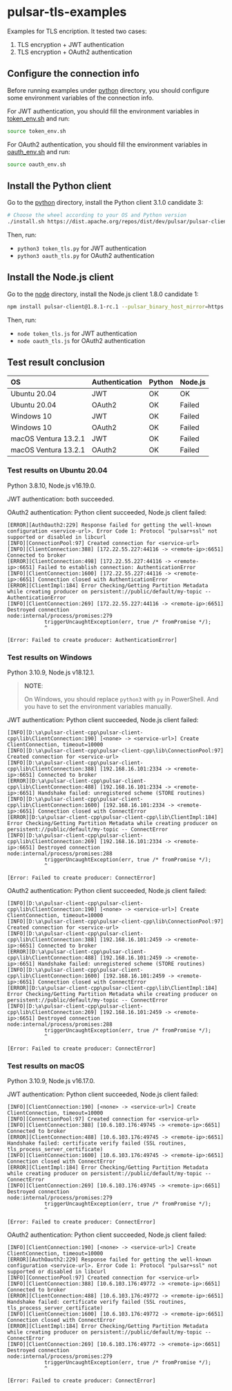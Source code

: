 # pulsar-tls-examples

Examples for TLS encription. It tested two cases:
1. TLS encryption + JWT authentication
2. TLS encryption + OAuth2 authentication

## Configure the connection info

Before running examples under [python](./python) directory, you should configure some environment variables of the connection info.

For JWT authentication, you should fill the environment variables in [token_env.sh](./token_env.sh) and run:

```bash
source token_env.sh
```

For OAuth2 authentication, you should fill the environment variables in [oauth_env.sh](./oauth_env.sh) and run:

```bash
source oauth_env.sh
```

## Install the Python client

Go to the [python](./python) directory, install the Python client 3.1.0 candidate 3:

```bash
# Choose the wheel according to your OS and Python version
./install.sh https://dist.apache.org/repos/dist/dev/pulsar/pulsar-client-python-3.1.0-candidate-3/linux-glibc-x86_64/pulsar_client-3.1.0-cp38-cp38-manylinux_2_17_x86_64.manylinux2014_x86_64.whl
```

Then, run:
- `python3 token_tls.py` for JWT authentication
- `python3 oauth_tls.py` for OAuth2 authentication

## Install the Node.js client

Go to the [node](./node) directory, install the Node.js client 1.8.0 candidate 1:

```bash
npm install pulsar-client@1.8.1-rc.1 --pulsar_binary_host_mirror=https://dist.apache.org/repos/dist/dev/pulsar/pulsar-client-node/
```

Then, run:
- `node token_tls.js` for JWT authentication
- `node oauth_tls.js` for OAuth2 authentication

## Test result conclusion

| OS | Authentication | Python | Node.js |
| :- | :- | :- | :- |
| Ubuntu 20.04 | JWT | OK | OK |
| Ubuntu 20.04 | OAuth2 | OK | Failed |
| Windows 10 | JWT | OK | Failed |
| Windows 10 | OAuth2 | OK | Failed |
| macOS Ventura 13.2.1 | JWT | OK | Failed |
| macOS Ventura 13.2.1 | OAuth2 | OK | Failed |

### Test results on Ubuntu 20.04

Python 3.8.10, Node.js v16.19.0.

JWT authentication: both succeeded.

OAuth2 authentication: Python client succeeded, Node.js client failed:

```
[ERROR][AuthOauth2:229] Response failed for getting the well-known configuration <service-url>. Error Code 1: Protocol "pulsar+ssl" not supported or disabled in libcurl
[INFO][ConnectionPool:97] Created connection for <service-url>
[INFO][ClientConnection:388] [172.22.55.227:44116 -> <remote-ip>:6651] Connected to broker
[ERROR][ClientConnection:498] [172.22.55.227:44116 -> <remote-ip>:6651] Failed to establish connection: AuthenticationError
[INFO][ClientConnection:1600] [172.22.55.227:44116 -> <remote-ip>:6651] Connection closed with AuthenticationError
[ERROR][ClientImpl:184] Error Checking/Getting Partition Metadata while creating producer on persistent://public/default/my-topic -- AuthenticationError
[INFO][ClientConnection:269] [172.22.55.227:44116 -> <remote-ip>:6651] Destroyed connection
node:internal/process/promises:279
            triggerUncaughtException(err, true /* fromPromise */);
            ^

[Error: Failed to create producer: AuthenticationError]
```

### Test results on Windows

Python 3.10.9, Node.js v18.12.1.

> **NOTE**:
>
> On Windows, you should replace `python3` with `py` in PowerShell. And you have to set the environment variables manually.

JWT authentication: Python client succeeded, Node.js client failed:

```
[INFO][D:\a\pulsar-client-cpp\pulsar-client-cpp\lib\ClientConnection:190] [<none> -> <service-url>] Create ClientConnection, timeout=10000
[INFO][D:\a\pulsar-client-cpp\pulsar-client-cpp\lib\ConnectionPool:97] Created connection for <service-url>
[INFO][D:\a\pulsar-client-cpp\pulsar-client-cpp\lib\ClientConnection:388] [192.168.16.101:2334 -> <remote-ip>:6651] Connected to broker
[ERROR][D:\a\pulsar-client-cpp\pulsar-client-cpp\lib\ClientConnection:488] [192.168.16.101:2334 -> <remote-ip>:6651] Handshake failed: unregistered scheme (STORE routines)
[INFO][D:\a\pulsar-client-cpp\pulsar-client-cpp\lib\ClientConnection:1600] [192.168.16.101:2334 -> <remote-ip>:6651] Connection closed with ConnectError
[ERROR][D:\a\pulsar-client-cpp\pulsar-client-cpp\lib\ClientImpl:184] Error Checking/Getting Partition Metadata while creating producer on persistent://public/default/my-topic -- ConnectError
[INFO][D:\a\pulsar-client-cpp\pulsar-client-cpp\lib\ClientConnection:269] [192.168.16.101:2334 -> <remote-ip>:6651] Destroyed connection
node:internal/process/promises:288
            triggerUncaughtException(err, true /* fromPromise */);
            ^

[Error: Failed to create producer: ConnectError]
```

OAuth2 authentication: Python client succeeded, Node.js client failed:

```
[INFO][D:\a\pulsar-client-cpp\pulsar-client-cpp\lib\ClientConnection:190] [<none> -> <service-url>] Create ClientConnection, timeout=10000
[INFO][D:\a\pulsar-client-cpp\pulsar-client-cpp\lib\ConnectionPool:97] Created connection for <service-url>
[INFO][D:\a\pulsar-client-cpp\pulsar-client-cpp\lib\ClientConnection:388] [192.168.16.101:2459 -> <remote-ip>:6651] Connected to broker
[ERROR][D:\a\pulsar-client-cpp\pulsar-client-cpp\lib\ClientConnection:488] [192.168.16.101:2459 -> <remote-ip>:6651] Handshake failed: unregistered scheme (STORE routines)
[INFO][D:\a\pulsar-client-cpp\pulsar-client-cpp\lib\ClientConnection:1600] [192.168.16.101:2459 -> <remote-ip>:6651] Connection closed with ConnectError
[ERROR][D:\a\pulsar-client-cpp\pulsar-client-cpp\lib\ClientImpl:184] Error Checking/Getting Partition Metadata while creating producer on persistent://public/default/my-topic -- ConnectError
[INFO][D:\a\pulsar-client-cpp\pulsar-client-cpp\lib\ClientConnection:269] [192.168.16.101:2459 -> <remote-ip>:6651] Destroyed connection
node:internal/process/promises:288
            triggerUncaughtException(err, true /* fromPromise */);
            ^

[Error: Failed to create producer: ConnectError]
```

### Test results on macOS

Python 3.10.9, Node.js v16.17.0.

JWT authentication: Python client succeeded, Node.js client failed:

```
[INFO][ClientConnection:190] [<none> -> <service-url>] Create ClientConnection, timeout=10000
[INFO][ConnectionPool:97] Created connection for <service-url>
[INFO][ClientConnection:388] [10.6.103.176:49745 -> <remote-ip>:6651] Connected to broker
[ERROR][ClientConnection:488] [10.6.103.176:49745 -> <remote-ip>:6651] Handshake failed: certificate verify failed (SSL routines, tls_process_server_certificate)
[INFO][ClientConnection:1600] [10.6.103.176:49745 -> <remote-ip>:6651] Connection closed with ConnectError
[ERROR][ClientImpl:184] Error Checking/Getting Partition Metadata while creating producer on persistent://public/default/my-topic -- ConnectError
[INFO][ClientConnection:269] [10.6.103.176:49745 -> <remote-ip>:6651] Destroyed connection
node:internal/process/promises:279
            triggerUncaughtException(err, true /* fromPromise */);
            ^

[Error: Failed to create producer: ConnectError]
```

OAuth2 authentication: Python client succeeded, Node.js client failed:

```
[INFO][ClientConnection:190] [<none> -> <service-url>] Create ClientConnection, timeout=10000
[ERROR][AuthOauth2:229] Response failed for getting the well-known configuration <service-url>. Error Code 1: Protocol "pulsar+ssl" not supported or disabled in libcurl
[INFO][ConnectionPool:97] Created connection for <service-url>
[INFO][ClientConnection:388] [10.6.103.176:49772 -> <remote-ip>:6651] Connected to broker
[ERROR][ClientConnection:488] [10.6.103.176:49772 -> <remote-ip>:6651] Handshake failed: certificate verify failed (SSL routines, tls_process_server_certificate)
[INFO][ClientConnection:1600] [10.6.103.176:49772 -> <remote-ip>:6651] Connection closed with ConnectError
[ERROR][ClientImpl:184] Error Checking/Getting Partition Metadata while creating producer on persistent://public/default/my-topic -- ConnectError
[INFO][ClientConnection:269] [10.6.103.176:49772 -> <remote-ip>:6651] Destroyed connection
node:internal/process/promises:279
            triggerUncaughtException(err, true /* fromPromise */);
            ^

[Error: Failed to create producer: ConnectError]
```
